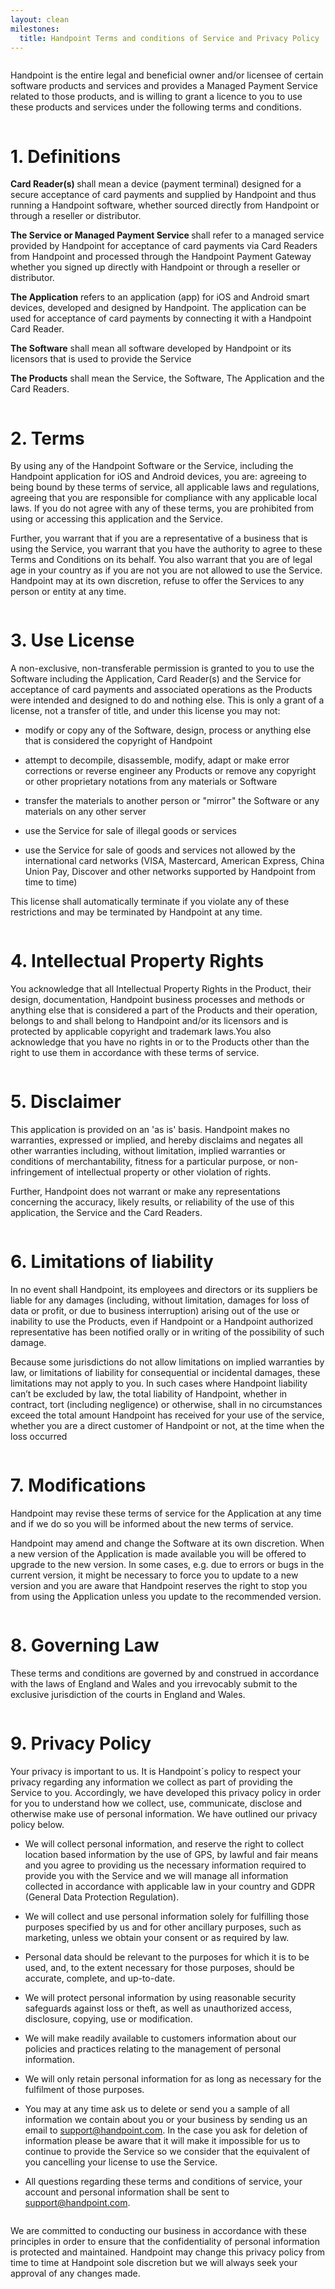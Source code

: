 ```yaml
---
layout: clean
milestones:
  title: Handpoint Terms and conditions of Service and Privacy Policy
--- 
```


<!-- Content for Section 2 - description -->
<div class="ui center aligned stackable grid relaxed-padding">
  <div class="middle aligned twelve wide column">
    <div class="row paragraph">
      <p>
        Handpoint is the entire legal and beneficial owner and/or licensee of
        certain software products and services and provides a Managed Payment
        Service related to those products, and is willing to grant a licence to
        you to use these products and services under the following terms and
        conditions.
      </p>
    </div>
  </div>
</div>
<!-- End Content for Section 2 - terms -->

<!-- Content for Section 3 - Definition2 -->
<div class="ui center aligned stackable grid relaxed-padding">
  <div class="middle aligned twelve wide column">
    <div class="row">
      <h1>1. Definitions</h1>
    </div>
    <div class="row paragraph">
      <p>
        <b>Card Reader(s) </b>shall mean a device (payment terminal) designed for
        a secure acceptance of card payments and supplied by Handpoint and thus
        running a Handpoint software, whether sourced directly from Handpoint or
        through a reseller or distributor.
      </p>
      <p>
        <b>The Service or Managed Payment Service </b>shall refer to a managed
        service provided by Handpoint for acceptance of card payments via Card
        Readers from Handpoint and processed through the Handpoint Payment Gateway
        whether you signed up directly with Handpoint or through a reseller or
        distributor.
      </p>
      <p>
        <b>The Application</b> refers to an application (app) for iOS and Android
        smart devices, developed and designed by Handpoint. The application can
        be used for acceptance of card payments by connecting it with a Handpoint
        Card Reader.
      </p>
      <p>
        <b>The Software</b> shall mean all software developed by Handpoint or its
        licensors that is used to provide the Service
      </p>
      <p>
        <b>The Products</b> shall mean the Service, the Software, The Application
        and the Card Readers.
      </p>
    </div>
  </div>
</div>
<!-- End Content for Section 3 - terms -->

<!-- Content for Section 4 - terms-->
<div class="ui center aligned stackable grid relaxed-padding">
  <div class="middle aligned twelve wide column">
    <div class="row">
      <h1>2. Terms</h1>
    </div>
    <div class="row paragraph">
      <p>
        By using any of the Handpoint Software or the Service, including the
        Handpoint application for iOS and Android devices, you are: agreeing to
        being bound by these terms of service, all applicable laws and
        regulations, agreeing that you are responsible for compliance with any
        applicable local laws. If you do not agree with any of these terms, you
        are prohibited from using or accessing this application and the Service.
      </p>
      <p>
        Further, you warrant that if you are a representative of a business that
        is using the Service, you warrant that you have the authority to agree to
        these Terms and Conditions on its behalf. You also warrant that you are of
        legal age in your country as if you are not you are not allowed to use the
        Service. Handpoint may at its own discretion, refuse to offer the Services
        to any person or entity at any time.
      </p>
    </div>
  </div>
</div>
<!-- End Content for Section 4 - terms -->

<!-- Content for Section 5 - use licence-->
<div class="ui center aligned stackable grid grey-background relaxed-padding">
  <div class="middle aligned twelve wide column">
    <div class="row">
      <h1>3. Use License</h1>
    </div>
    <div class="row paragraph">
      <p>
          A non-exclusive, non-transferable permission is granted to you to use the
          Software including the Application, Card Reader(s) and the Service for
          acceptance of card payments and associated operations as the Products were
          intended and designed to do and nothing else. This is only a grant of a
          license, not a transfer of title, and under this license you may not:
      </p>
      <ul>
        <li>
          <p>
            modify or copy any of the Software, design, process or anything else
            that is considered the copyright of Handpoint
          </p>
        </li>
        <li>
          <p>
            attempt to decompile, disassemble, modify, adapt or make error
            corrections or reverse engineer any Products or remove any copyright
            or other proprietary notations from any materials or Software
          </p>
        </li>
        <li>
          <p>
            transfer the materials to another person or &quot;mirror&quot; the
            Software or any materials on any other server
          </p>
        </li>
        <li>
          <p>use the Service for sale of illegal goods or services</p>
        </li>
        <li>
          <p>
            use the Service for sale of goods and services not allowed by the
            international card networks (VISA, Mastercard, American Express, China
            Union Pay, Discover and other networks supported by Handpoint from
            time to time)
          </p>
        </li>
      </ul>
      <p>
        This license shall automatically terminate if you violate any of these
        restrictions and may be terminated by Handpoint at any time.
      </p>
    </div>
  </div>
</div>
<!-- End Content for Section 5 - use licence-->

<!-- Content for Section 6 - Intellectual Property Rights-->
<div class="ui center aligned stackable grid relaxed-padding">
  <div class="middle aligned twelve wide column">
    <div class="row">
      <h1>4. Intellectual Property Rights</h1>
    </div>
    <div class="row paragraph">
      <p>
        You acknowledge that all Intellectual Property Rights in the Product,
        their design, documentation, Handpoint business processes and methods or
        anything else that is considered a part of the Products and their
        operation, belongs to and shall belong to Handpoint and/or its licensors
        and is protected by applicable copyright and trademark laws.You also
        acknowledge that you have no rights in or to the Products other than the
        right to use them in accordance with these terms of service.
      </p>
    </div>
  </div>
</div>
<!-- End Content for Section 6 - Intellectual Property Rights-->

<!-- Content for Section 7 - disclaimer-->
<div class="ui center aligned stackable grid relaxed-padding">
  <div class="middle aligned twelve wide column">
    <div class="row">
      <h1>5. Disclaimer</h1>
    </div>
    <div class="row paragraph">
      <p>
        This application is provided on an 'as is' basis. Handpoint makes no
        warranties, expressed or implied, and hereby disclaims and negates all
        other warranties including, without limitation, implied warranties or
        conditions of merchantability, fitness for a particular purpose, or
        non-infringement of intellectual property or other violation of rights.
      </p>
      <p>
        Further, Handpoint does not warrant or make any representations concerning
        the accuracy, likely results, or reliability of the use of this
        application, the Service and the Card Readers.
      </p>
    </div>
  </div>
</div>
<!-- End Content for Section 7 - disclaimer-->

<!-- Content for Section 8 - Limitations of liability-->
<div class="ui center aligned stackable grid relaxed-padding">
  <div class="middle aligned twelve wide column">
    <div class="row">
      <h1>6. Limitations of liability</h1>
    </div>
    <div class="row paragraph">
      <p>
        In no event shall Handpoint, its employees and directors or its suppliers
        be liable for any damages (including, without limitation, damages for loss
        of data or profit, or due to business interruption) arising out of the use
        or inability to use the Products, even if Handpoint or a Handpoint
        authorized representative has been notified orally or in writing of the
        possibility of such damage.
      </p>
      <p>
        Because some jurisdictions do not allow limitations on implied warranties
        by law, or limitations of liability for consequential or incidental
        damages, these limitations may not apply to you. In such cases where
        Handpoint liability can’t be excluded by law, the total liability of
        Handpoint, whether in contract, tort (including negligence) or otherwise,
        shall in no circumstances exceed the total amount Handpoint has received
        for your use of the service, whether you are a direct customer of
        Handpoint or not, at the time when the loss occurred
      </p>
    </div>
  </div>
</div>
<!-- End Content for Section 8 - Limitations of liability-->

<!-- Content for Section 9 - Modifications-->
<div class="ui center aligned stackable grid relaxed-padding">
  <div class="middle aligned twelve wide column">
    <div class="row">
      <h1>7. Modifications</h1>
    </div>
    <div class="row paragraph">
      <p>
        Handpoint may revise these terms of service for the Application at any
        time and if we do so you will be informed about the new terms of service.
      </p>
      <p>
        Handpoint may amend and change the Software at its own discretion. When a
        new version of the Application is made available you will be offered to
        upgrade to the new version. In some cases, e.g. due to errors or bugs in
        the current version, it might be necessary to force you to update to a new
        version and you are aware that Handpoint reserves the right to stop you
        from using the Application unless you update to the recommended version.
      </p>
    </div>
  </div>
</div>
<!-- End Content for Section 9 - Modifications-->

<!-- Content for Section 10 - disclaimer-->
<div class="ui center aligned stackable grid relaxed-padding">
  <div class="middle aligned twelve wide column">
    <div class="row">
      <h1>8. Governing Law</h1>
    </div>
    <div class="row paragraph">
      <p>
        These terms and conditions are governed by and construed in accordance
        with the laws of England and Wales and you irrevocably submit to the
        exclusive jurisdiction of the courts in England and Wales.
      </p>
    </div>
  </div>
</div>
<!-- End Content for Section 10 - disclaimer-->


<!-- Content for Section 11 - Privacy Policy-->
<div class="ui center aligned stackable grid relaxed-padding">
  <div class="middle aligned twelve wide column">
    <div class="row">
      <h1>9. Privacy Policy</h1>
    </div>
    <div class="row paragraph">
      <p>
        Your privacy is important to us. It is Handpoint´s policy to respect your
        privacy regarding any information we collect as part of providing the
        Service to you. Accordingly, we have developed this privacy policy in
        order for you to understand how we collect, use, communicate, disclose and
        otherwise make use of personal information. We have outlined our privacy
        policy below.
      </p>
      <ul>
        <li>
          <p>
            We will collect personal information, and reserve the right to collect
            location based information by the use of GPS, by lawful and fair means
            and you agree to providing us the necessary information required to
            provide you with the Service and we will manage all information
            collected in accordance with applicable law in your country and GDPR
            (General Data Protection Regulation).
          </p>
        </li>
        <li>
          <p>
            We will collect and use personal information solely for fulfilling
            those purposes specified by us and for other ancillary purposes, such
            as marketing, unless we obtain your consent or as required by law.
          </p>
        </li>
        <li>
          <p>
            Personal data should be relevant to the purposes for which it is to be
            used, and, to the extent necessary for those purposes, should be
            accurate, complete, and up-to-date.
          </p>
        </li>
        <li>
          <p>
            We will protect personal information by using reasonable security
            safeguards against loss or theft, as well as unauthorized access,
            disclosure, copying, use or modification.
          </p>
        </li>
        <li>
          <p>
            We will make readily available to customers information about our
            policies and practices relating to the management of personal
            information.
          </p>
        </li>
        <li>
          <p>
            We will only retain personal information for as long as necessary for
            the fulfilment of those purposes.
          </p>
        </li>
        <li>
          <p>
            You may at any time ask us to delete or send you a sample of all
            information we contain about you or your business by sending us an
            email to
            <a href="mailto:support@handpoint.com">support@handpoint.com</a>. In
            the case you ask for deletion of information please be aware that it
            will make it impossible for us to continue to provide the Service so
            we consider that the equivalent of you cancelling your license to use
            the Service.
          </p>
        </li>
        <li>
          <p>
            All questions regarding these terms and conditions of service, your
            account and personal information shall be sent to
            <a href="mailto:support@handpoint.com">support@handpoint.com</a>.
          </p>
        </li>
      </ul>
    </div>
  </div>
</div>
<!-- End Content for Section 11 - Privacy Policy-->

<!-- Content for Section 12 - outro -->
<div class="ui center aligned stackable grid relaxed-padding">
    <div class="middle aligned twelve wide column">
        <div class="row paragraph">
            <p>
                We are committed to conducting our business in accordance with these
                principles in order to ensure that the confidentiality of personal
                information is protected and maintained. Handpoint may change this privacy
                policy from time to time at Handpoint sole discretion but we will always
                seek your approval of any changes made.
            </p>
        </div>
    </div>
</div>
<!-- End Content for Section 12 - outro -->